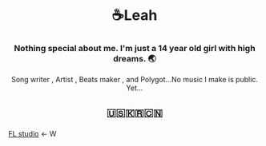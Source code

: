 #     <p align="center">☕Leah</p>

###     <p align="center">Nothing special about me. I'm just a 14 year old girl with high dreams. 🌏</p>

<p align="center">Song writer , Artist , Beats maker , and Polygot...No music I make is public. Yet...</p>

## <p align="center">🇺🇸🇰🇷🇨🇳</p>

[FL studio](https://www.image-line.com/fl-studio-download) ← W
